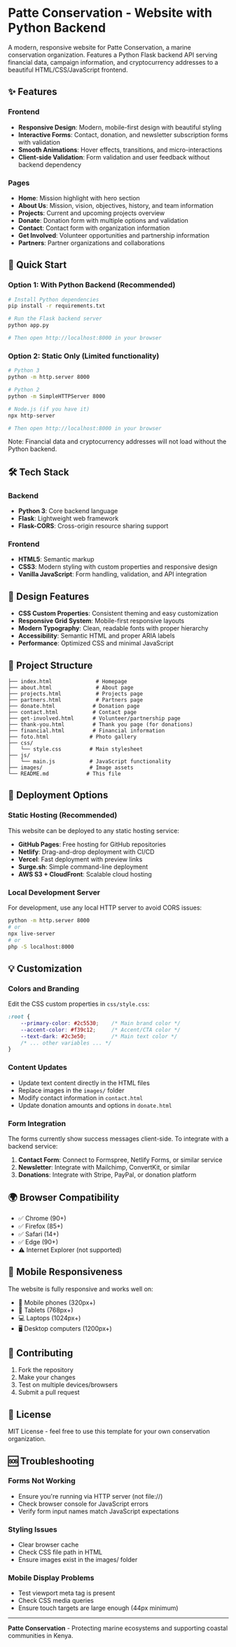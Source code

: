 # Patte Conservation - Website with Python Backend

A modern, responsive website for Patte Conservation, a marine conservation organization. Features a Python Flask backend API serving financial data, campaign information, and cryptocurrency addresses to a beautiful HTML/CSS/JavaScript frontend.

## ✨ Features

### Frontend
- **Responsive Design**: Modern, mobile-first design with beautiful styling
- **Interactive Forms**: Contact, donation, and newsletter subscription forms with validation
- **Smooth Animations**: Hover effects, transitions, and micro-interactions
- **Client-side Validation**: Form validation and user feedback without backend dependency

### Pages
- **Home**: Mission highlight with hero section  
- **About Us**: Mission, vision, objectives, history, and team information
- **Projects**: Current and upcoming projects overview
- **Donate**: Donation form with multiple options and validation
- **Contact**: Contact form with organization information
- **Get Involved**: Volunteer opportunities and partnership information
- **Partners**: Partner organizations and collaborations

## 🚀 Quick Start

### Option 1: With Python Backend (Recommended)
```bash
# Install Python dependencies
pip install -r requirements.txt

# Run the Flask backend server
python app.py

# Then open http://localhost:8000 in your browser
```

### Option 2: Static Only (Limited functionality)
```bash
# Python 3
python -m http.server 8000

# Python 2
python -m SimpleHTTPServer 8000

# Node.js (if you have it)
npx http-server

# Then open http://localhost:8000 in your browser
```
Note: Financial data and cryptocurrency addresses will not load without the Python backend.

## 🛠 Tech Stack

### Backend
- **Python 3**: Core backend language
- **Flask**: Lightweight web framework
- **Flask-CORS**: Cross-origin resource sharing support

### Frontend
- **HTML5**: Semantic markup
- **CSS3**: Modern styling with custom properties and responsive design
- **Vanilla JavaScript**: Form handling, validation, and API integration

## 🎨 Design Features

- **CSS Custom Properties**: Consistent theming and easy customization
- **Responsive Grid System**: Mobile-first responsive layouts
- **Modern Typography**: Clean, readable fonts with proper hierarchy
- **Accessibility**: Semantic HTML and proper ARIA labels
- **Performance**: Optimized CSS and minimal JavaScript

## 📁 Project Structure
```
├── index.html              # Homepage
├── about.html              # About page
├── projects.html           # Projects page
├── partners.html           # Partners page
├── donate.html            # Donation page
├── contact.html           # Contact page
├── get-involved.html      # Volunteer/partnership page
├── thank-you.html         # Thank you page (for donations)
├── financial.html         # Financial information
├── foto.html             # Photo gallery
├── css/
│   └── style.css         # Main stylesheet
├── js/
│   └── main.js           # JavaScript functionality
├── images/               # Image assets
└── README.md            # This file
```

## 🚀 Deployment Options

### Static Hosting (Recommended)
This website can be deployed to any static hosting service:

- **GitHub Pages**: Free hosting for GitHub repositories
- **Netlify**: Drag-and-drop deployment with CI/CD
- **Vercel**: Fast deployment with preview links
- **Surge.sh**: Simple command-line deployment
- **AWS S3 + CloudFront**: Scalable cloud hosting

### Local Development Server
For development, use any local HTTP server to avoid CORS issues:
```bash
python -m http.server 8000
# or
npx live-server
# or
php -S localhost:8000
```

## 💡 Customization

### Colors and Branding
Edit the CSS custom properties in `css/style.css`:
```css
:root {
    --primary-color: #2c5530;    /* Main brand color */
    --accent-color: #f39c12;     /* Accent/CTA color */
    --text-dark: #2c3e50;        /* Main text color */
    /* ... other variables ... */
}
```

### Content Updates
- Update text content directly in the HTML files
- Replace images in the `images/` folder
- Modify contact information in `contact.html`
- Update donation amounts and options in `donate.html`

### Form Integration
The forms currently show success messages client-side. To integrate with a backend service:

1. **Contact Form**: Connect to Formspree, Netlify Forms, or similar service
2. **Newsletter**: Integrate with Mailchimp, ConvertKit, or similar
3. **Donations**: Integrate with Stripe, PayPal, or donation platform

## 🌍 Browser Compatibility

- ✅ Chrome (90+)
- ✅ Firefox (85+)
- ✅ Safari (14+)
- ✅ Edge (90+)
- ⚠️ Internet Explorer (not supported)

## 📱 Mobile Responsiveness

The website is fully responsive and works well on:
- 📱 Mobile phones (320px+)
- 📱 Tablets (768px+)
- 💻 Laptops (1024px+)
- 🖥️ Desktop computers (1200px+)

## 🤝 Contributing

1. Fork the repository
2. Make your changes
3. Test on multiple devices/browsers
4. Submit a pull request

## 📄 License

MIT License - feel free to use this template for your own conservation organization.

## 🆘 Troubleshooting

### Forms Not Working
- Ensure you're running via HTTP server (not file://)
- Check browser console for JavaScript errors
- Verify form input names match JavaScript expectations

### Styling Issues
- Clear browser cache
- Check CSS file path in HTML
- Ensure images exist in the images/ folder

### Mobile Display Problems
- Test viewport meta tag is present
- Check CSS media queries
- Ensure touch targets are large enough (44px minimum)

---

**Patte Conservation** - Protecting marine ecosystems and supporting coastal communities in Kenya.